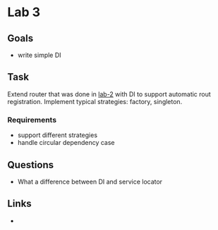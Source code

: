 # Lab 3

## Goals
- write simple DI
## Task
Extend router that was done in [lab-2](./lab-2.md) with DI to support automatic rout registration.
Implement typical strategies: factory, singleton.

### Requirements
- support different strategies
- handle circular dependency case

## Questions
- What a difference between DI and service locator

## Links
- 
